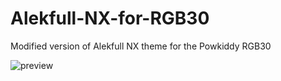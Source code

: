 
# Alekfull-NX-for-RGB30
Modified version of Alekfull NX theme for the Powkiddy RGB30


![preview](https://github.com/Vidnez/Alekfull-NX-for-RGB30/assets/82564218/1b84d4e1-c50a-4fab-8325-da74820c6b6d)
